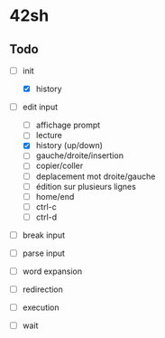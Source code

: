 # 42sh

Todo
---

- [ ] init
	- [x] history

- [ ] edit input
	- [ ] affichage prompt
	- [ ] lecture
	- [x] history (up/down)
	- [ ] gauche/droite/insertion
	- [ ] copier/coller
	- [ ] deplacement mot droite/gauche
	- [ ] édition sur plusieurs lignes
	- [ ] home/end
	- [ ] ctrl-c
	- [ ] ctrl-d

- [ ] break input

- [ ] parse input

- [ ] word expansion

- [ ] redirection

- [ ] execution

- [ ] wait

